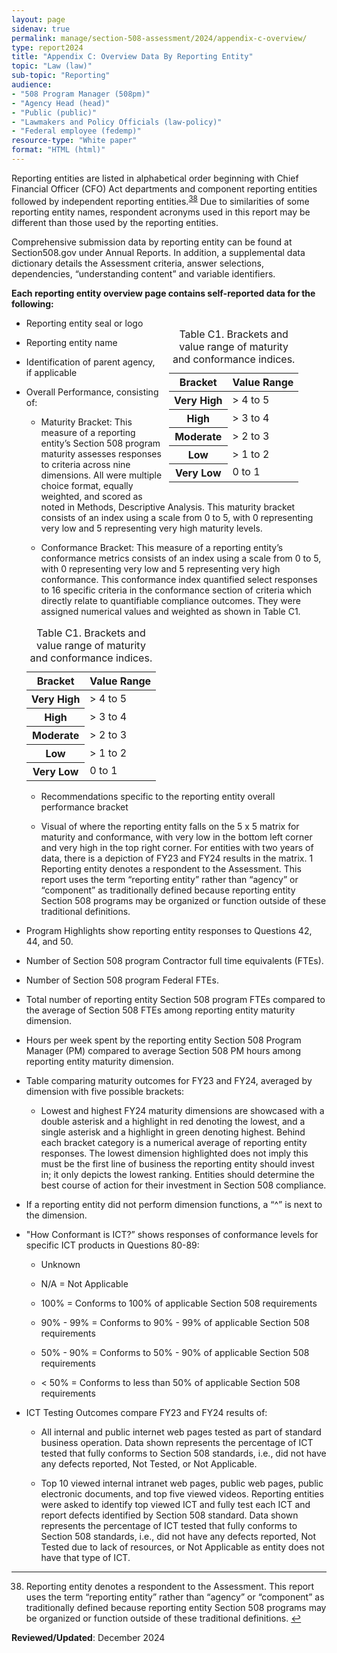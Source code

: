 ```yaml
---
layout: page
sidenav: true
permalink: manage/section-508-assessment/2024/appendix-c-overview/
type: report2024
title: "Appendix C: Overview Data By Reporting Entity"
topic: "Law (law)"
sub-topic: "Reporting"
audience:
- "508 Program Manager (508pm)"
- "Agency Head (head)"
- "Public (public)"
- "Lawmakers and Policy Officials (law-policy)"
- "Federal employee (fedemp)"
resource-type: "White paper"
format: "HTML (html)"
---
```


Reporting entities are listed in alphabetical order beginning with Chief Financial Officer (CFO) Act departments and component reporting entities followed by independent reporting entities.<sup><a href="#fn38" id="fr38">38</a></sup> Due to similarities of some reporting entity names, respondent acronyms used in this report may be different than those used by the reporting entities.

Comprehensive submission data by reporting entity can be found at Section508.gov under Annual Reports. In addition, a supplemental data dictionary details the Assessment criteria, answer selections, dependencies, “understanding content” and variable identifiers.

<span class="text-secondary-darker"><strong>Each reporting entity overview page contains self-reported data for the following: </strong></span>

<div class="display-none tablet:display-block border-base padding-1" style="float:right; margin-left:10px; width:50%;">
  <div class="grid-row grid-gap">
    <div class="tablet:grid-col border-2px border-base-light shadow-2 padding-1 margin-left-205">
     <!-- -->
      <table class="usa-table usa-table--borderless .grid-col striped">
        <caption>Table C1. Brackets and value range of maturity and conformance indices.</caption>
        <thead>
          <tr>
            <th scope="col">Bracket</th>
            <th scope="col">Value Range</th>
          </tr>
        </thead>
        <tbody>
          <tr>
            <th scope="row">Very High</th>
            <td>> 4 to 5</td>
          </tr>
          <tr>
            <th scope="row">High</th>
            <td>> 3 to 4</td>
          </tr>
          <tr>
            <th scope="row">Moderate</th>
            <td>> 2 to 3</td>
          </tr>
          <tr>
            <th scope="row">Low</th>
            <td>> 1 to 2</td>
          </tr>
          <tr>
            <th scope="row">Very Low</th>
            <td>0 to 1</td>
          </tr>
        </tbody>
      </table>
     <!-- -->
    </div>
  </div>
</div>

* Reporting entity seal or logo

* Reporting entity name

* Identification of parent agency, if applicable

* Overall Performance, consisting of:

  * Maturity Bracket: This measure of a reporting entity’s Section 508 program maturity assesses responses to criteria across nine dimensions. All were multiple choice format, equally weighted, and scored as noted in Methods, Descriptive Analysis. This maturity bracket consists of an index using a scale from 0 to 5, with 0 representing very low and 5 representing very high maturity levels.

  * Conformance Bracket: This measure of a reporting entity’s conformance metrics consists of an index using a scale from 0 to 5, with 0 representing very low and 5 representing very high conformance. This conformance index quantified select responses to 16 specific criteria in the conformance section of criteria which directly relate to quantifiable compliance outcomes. They were assigned numerical values and weighted as shown in Table C1.
  
  <div class="display-block tablet:display-none border-base padding-1 margin-left-5">
    <div class="grid-row grid-gap">
      <table class="usa-table usa-table--borderless .grid-col striped">
      <caption>Table C1. Brackets and value range of maturity and conformance indices.</caption>
      <thead>
        <tr>
          <th scope="col">Bracket</th>
          <th scope="col">Value Range</th>
        </tr>
      </thead>
      <tbody>
        <tr>
          <th scope="row">Very High</th>
          <td>> 4 to 5</td>
        </tr>
        <tr>
          <th scope="row">High</th>
          <td>> 3 to 4</td>
        </tr>
        <tr>
          <th scope="row">Moderate</th>
          <td>> 2 to 3</td>
        </tr>
        <tr>
          <th scope="row">Low</th>
          <td>> 1 to 2</td>
        </tr>
        <tr>
          <th scope="row">Very Low</th>
          <td>0 to 1</td>
        </tr>
      </tbody>
      </table>
    </div>
  </div>

  * Recommendations specific to the reporting entity overall performance bracket

  * Visual of where the reporting entity falls on the 5 x 5 matrix for maturity and conformance, with very low in the bottom left corner and very high in the top right corner. For entities with two years of data, there is a depiction of FY23 and FY24 results in the matrix.
1 Reporting entity denotes a respondent to the Assessment. This report uses the term “reporting entity” rather than “agency” or “component” as traditionally defined because reporting entity Section 508 programs may be organized or function outside of these
traditional definitions.

* Program Highlights show reporting entity responses to Questions 42, 44, and 50.

* Number of Section 508 program Contractor full time equivalents (FTEs).

* Number of Section 508 program Federal FTEs.

* Total number of reporting entity Section 508 program FTEs compared to the average of Section 508 FTEs among reporting entity maturity dimension.

* Hours per week spent by the reporting entity Section 508 Program Manager (PM) compared to average Section 508 PM hours among reporting entity maturity dimension.

* Table comparing maturity outcomes for FY23 and FY24, averaged by dimension with five possible brackets:

  * Lowest and highest FY24 maturity dimensions are showcased with a double asterisk and a highlight in red denoting the lowest, and a single asterisk and a highlight in green denoting highest. Behind each bracket category is a numerical average of reporting entity responses. The lowest dimension highlighted does not imply this must be the first line of business the reporting entity should invest in; it only depicts the lowest ranking. Entities should determine the best course of action for their investment in Section 508 compliance.

* If a reporting entity did not perform dimension functions, a “^” is next to the dimension.

* "How Conformant is ICT?” shows responses of conformance levels for specific ICT products in Questions 80-89:

  * Unknown

  * N/A = Not Applicable

  * 100% = Conforms to 100% of applicable Section 508 requirements

  * 90% - 99% = Conforms to 90% - 99% of applicable Section 508 requirements 

  * 50% - 90% = Conforms to 50% - 90% of applicable Section 508 requirements 

  * < 50% = Conforms to less than 50% of applicable Section 508 requirements

* ICT Testing Outcomes compare FY23 and FY24 results of:

  * All internal and public internet web pages tested as part of standard business operation. Data shown represents the percentage of ICT tested that fully conforms to Section 508 standards, i.e., did not have any defects reported, Not Tested, or Not Applicable.

  * Top 10 viewed internal intranet web pages, public web pages, public electronic documents, and top five viewed videos. Reporting entities were asked to identify top viewed ICT and fully test each ICT and report defects identified by Section 508 standard. Data shown represents the percentage of ICT tested that fully conforms to Section 508 standards, i.e., did not have any defects reported, Not Tested due to lack of resources, or Not Applicable as entity does not have that type of ICT.

<hr class="breaker-bar-green">

<div>
    <h2 style="position: absolute; clip: rect(0 0 0 0); visibility: hidden; opacity: 0;" id="footnote-label">Footnotes</h2>
    <ol start="38">
        <li id="fn38">Reporting entity denotes a respondent to the Assessment. This report uses the term “reporting entity” rather than “agency” or “component” as traditionally defined because reporting entity Section 508 programs may be organized or function outside of these traditional definitions. <a href="#fr38" aria-label="Back to content">↩</a></li>
    </ol>
</div>

**Reviewed/Updated**: December 2024